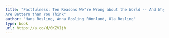 ```yaml
---
title: "Factfulness: Ten Reasons We're Wrong about the World -- And Why Things
Are Bettern than You Think"
author: "Hans Rosling, Anna Rosling Rönnlund, Ola Rosling"
type: book
url: https://a.co/d/0KZVIjh
---
```

